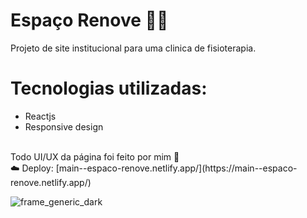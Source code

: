 #    Espaço Renove 👩‍⚕️️
Projeto de site institucional para uma clinica de fisioterapia. <br>
# Tecnologias utilizadas: 
- Reactjs
- Responsive design
<br>
Todo UI/UX da página foi feito por mim 🤍 <br>
☁️ Deploy: [main--espaco-renove.netlify.app/](https://main--espaco-renove.netlify.app/)

![frame_generic_dark](https://github.com/luanasa/espaco_renove/assets/38231334/79df06e2-7b53-474d-af96-c7fcd0ebab65)


